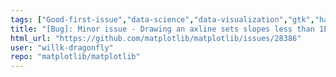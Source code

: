 ```yaml
---
tags: ["Good-first-issue","data-science","data-visualization","gtk","hacktoberfest","matplotlib","plotting","python","qt","tk","wx"]
title: "[Bug]: Minor issue - Drawing an axline sets slopes less than 1E-8 to 0"
html_url: "https://github.com/matplotlib/matplotlib/issues/28386"
user: "willk-dragonfly"
repo: "matplotlib/matplotlib"
---
```


